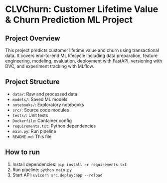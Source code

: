 # CLVChurn: Customer Lifetime Value & Churn Prediction ML Project

## Project Overview
This project predicts customer lifetime value and churn using transactional data. It covers end-to-end ML lifecycle including data preparation, feature engineering, modeling, evaluation, deployment with FastAPI, versioning with DVC, and experiment tracking with MLflow.

## Project Structure
- `data/`: Raw and processed data
- `models/`: Saved ML models
- `notebooks/`: Exploratory notebooks
- `src/`: Source code modules
- `tests/`: Unit tests
- `Dockerfile`: Container config
- `requirements.txt`: Python dependencies
- `main.py`: Run pipeline
- `README.md`: This file

## How to run
1. Install dependencies: `pip install -r requirements.txt`
2. Run pipeline: `python main.py`
3. Start API: `uvicorn src.deploy:app --reload`



